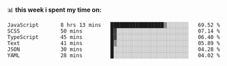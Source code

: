 📊 **this week i spent my time on:**
<!--START_SECTION:waka-->

```text
JavaScript       8 hrs 13 mins   █████████████████▒░░░░░░░   69.52 %
SCSS             50 mins         █▓░░░░░░░░░░░░░░░░░░░░░░░   07.14 %
TypeScript       45 mins         █▓░░░░░░░░░░░░░░░░░░░░░░░   06.40 %
Text             41 mins         █▒░░░░░░░░░░░░░░░░░░░░░░░   05.89 %
JSON             30 mins         █░░░░░░░░░░░░░░░░░░░░░░░░   04.28 %
YAML             28 mins         █░░░░░░░░░░░░░░░░░░░░░░░░   04.02 %
```

<!--END_SECTION:waka-->
